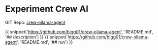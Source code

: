 # Experiment Crew AI

GIT Repo: [crew-ollama-agent](https://github.com/bigg01/crew-ollama-agent)



{{ snippet('https://github.com/bigg01/crew-ollama-agent', 'README.md', '## description') }}
{{ snippet('https://github.com/bigg01/crew-ollama-agent', 'README.md', '## run') }}